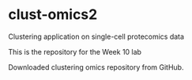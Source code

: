 # clust-omics2
Clustering application on single-cell protecomics data

This is the repository for the Week 10 lab

Downloaded clustering omics repository from GitHub.
